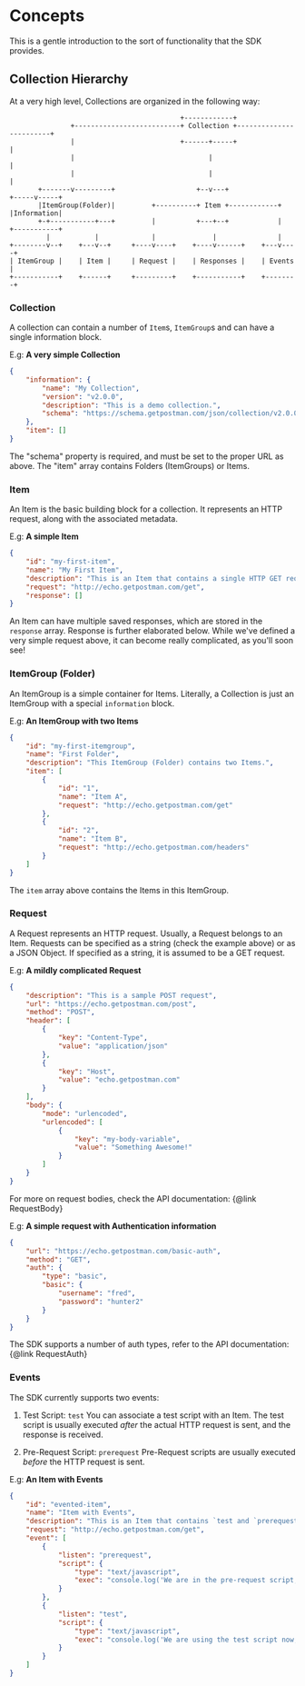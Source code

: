# Concepts

This is a gentle introduction to the sort of functionality that the SDK provides.

## Collection Hierarchy
At a very high level, Collections are organized in the following way:

                                              +------------+
                   +--------------------------+ Collection +------------------------+
                   |                          +------+-----+                        |
                   |                                 |                              |
                   |                                 |                              |
           +-------v---------+                    +--v---+                    +-----v-----+
           |ItemGroup(Folder)|         +----------+ Item +------------+       |Information|
           +-+-----------+---+         |          +---+--+            |       +-----------+
             |           |             |              |               |
    +--------v--+    +---v--+     +----v----+    +----v------+    +---v----+
    | ItemGroup |    | Item |     | Request |    | Responses |    | Events |
    +-----------+    +------+     +---------+    +-----------+    +--------+


### Collection

A collection can contain a number of `Item`s, `ItemGroup`s and can have a single
information block.

E.g: **A very simple Collection**
```json
{
    "information": {
        "name": "My Collection",
        "version": "v2.0.0",
        "description": "This is a demo collection.",
        "schema": "https://schema.getpostman.com/json/collection/v2.0.0/"
    },
    "item": []
}
```

The "schema" property is required, and must be set to the proper URL as above.
The "item" array contains Folders (ItemGroups) or Items.

### Item
An Item is the basic building block for a collection. It represents an HTTP request,
along with the associated metadata.

E.g: **A simple Item**
```json
{
    "id": "my-first-item",
    "name": "My First Item",
    "description": "This is an Item that contains a single HTTP GET request. It doesn't really do much yet!",
    "request": "http://echo.getpostman.com/get",
    "response": []
}
```

An Item can have multiple saved responses, which are stored in the `response` array. Response is further elaborated below.
While we've defined a very simple request above, it can become really complicated, as you'll soon see!

### ItemGroup (Folder)
An ItemGroup is a simple container for Items. Literally, a Collection is just an ItemGroup with a special
`information` block.

E.g: **An ItemGroup with two Items**
```json
{
    "id": "my-first-itemgroup",
    "name": "First Folder",
    "description": "This ItemGroup (Folder) contains two Items.",
    "item": [
        {
            "id": "1",
            "name": "Item A",
            "request": "http://echo.getpostman.com/get"
        },
        {
            "id": "2",
            "name": "Item B",
            "request": "http://echo.getpostman.com/headers"
        }
    ]
}
```
The `item` array above contains the Items in this ItemGroup.

### Request
A Request represents an HTTP request. Usually, a Request belongs to an Item. Requests can be specified as a string
(check the example above) or as a JSON Object. If specified as a string, it is assumed to be a GET request.

E.g: **A mildly complicated Request**
```json
{
    "description": "This is a sample POST request",
    "url": "https://echo.getpostman.com/post",
    "method": "POST",
    "header": [
        {
            "key": "Content-Type",
            "value": "application/json"
        },
        {
            "key": "Host",
            "value": "echo.getpostman.com"
        }
    ],
    "body": {
        "mode": "urlencoded",
        "urlencoded": [
            {
                "key": "my-body-variable",
                "value": "Something Awesome!"
            }
        ]
    }
}
```
For more on request bodies, check the API documentation: {@link RequestBody}

E.g: **A simple request with Authentication information**
```json
{
    "url": "https://echo.getpostman.com/basic-auth",
    "method": "GET",
    "auth": {
        "type": "basic",
        "basic": {
            "username": "fred",
            "password": "hunter2"
        }
    }
}
```
The SDK supports a number of auth types, refer to the API documentation: {@link RequestAuth}

### Events

The SDK currently supports two events:

1. Test Script: `test`
You can associate a test script with an Item. The test script is usually executed _after_ the actual HTTP request is
sent, and the response is received.

2. Pre-Request Script: `prerequest`
Pre-Request scripts are usually executed _before_ the HTTP request is sent.

E.g: **An Item with Events**
```json
{
    "id": "evented-item",
    "name": "Item with Events",
    "description": "This is an Item that contains `test and `prerequest` events.",
    "request": "http://echo.getpostman.com/get",
    "event": [
        {
            "listen": "prerequest",
            "script": {
                "type": "text/javascript",
                "exec": "console.log('We are in the pre-request script, the request has not run yet!')"
            }
        },
        {
            "listen": "test",
            "script": {
                "type": "text/javascript",
                "exec": "console.log('We are using the test script now, and the request was already sent!')"
            }
        }
    ]
}
```

